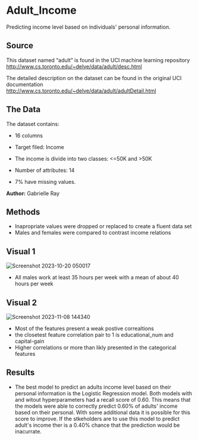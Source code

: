 # Adult_Income
Predicting income level based on individuals' personal information.

## **Source**
This dataset named “adult” is found in the UCI machine learning repository
http://www.cs.toronto.edu/~delve/data/adult/desc.html

The detailed description on the dataset can be found in the original UCI documentation
http://www.cs.toronto.edu/~delve/data/adult/adultDetail.html

## **The Data**
The dataset contains:
- 16 columns

- Target filed: Income

- The income is divide into two classes: <=50K and >50K

- Number of attributes: 14

- 7% have missing values.


**Author:** Gabrielle Ray


**Methods**
---
- Inapropriate values were dropped or replaced to create a fluent data set
- Males and females were compared to contrast income relations

## **Visual 1**
![Screenshot 2023-10-20 050017](https://github.com/GabrielleYa/Project_2_Adult_Income/assets/135492530/94bd5ed5-80d2-48fe-a1b7-8b8b464c43dd)

- All males work at least 35 hours per week with a mean of about 40 hours per week
  

## **Visual 2**
![Screenshot 2023-11-08 144340](https://github.com/GabrielleYa/Project_2_Adult_Income/assets/135492530/f175b490-c5d5-4dfd-8f72-fad931c89d26)

- Most of the features present a weak postive correaltions
- the closetest feature correlation pair to 1 is educational_num and capital-gain
- Higher correlations or more than likly presented in the categorical features


## **Results**
- The best model to predict an adults income level based on their personal information is the Logistic Regression model. Both models with and witout hyperparameters had a recall score of 0.60. This means that the models were able to correctly predict 0.60% of adults' income based on their personal. With some additional data it is possible for this score to improve. If the stkeholders are to use this model to predict adult's income ther is a 0.40% chance that the prediction would be inacurrate.
